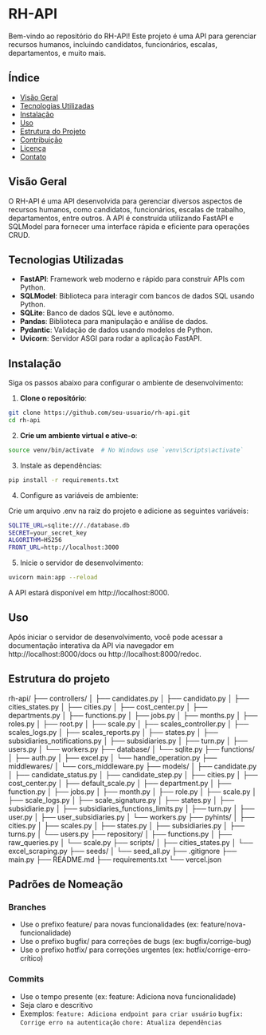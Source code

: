 # RH-API

Bem-vindo ao repositório do RH-API! Este projeto é uma API para gerenciar recursos humanos, incluindo candidatos, funcionários, escalas, departamentos, e muito mais.

## Índice

- [Visão Geral](#visão-geral)
- [Tecnologias Utilizadas](#tecnologias-utilizadas)
- [Instalação](#instalação)
- [Uso](#uso)
- [Estrutura do Projeto](#estrutura-do-projeto)
- [Contribuição](#contribuição)
- [Licença](#licença)
- [Contato](#contato)

## Visão Geral

O RH-API é uma API desenvolvida para gerenciar diversos aspectos de recursos humanos, como candidatos, funcionários, escalas de trabalho, departamentos, entre outros. A API é construída utilizando FastAPI e SQLModel para fornecer uma interface rápida e eficiente para operações CRUD.

## Tecnologias Utilizadas

- **FastAPI**: Framework web moderno e rápido para construir APIs com Python.
- **SQLModel**: Biblioteca para interagir com bancos de dados SQL usando Python.
- **SQLite**: Banco de dados SQL leve e autônomo.
- **Pandas**: Biblioteca para manipulação e análise de dados.
- **Pydantic**: Validação de dados usando modelos de Python.
- **Uvicorn**: Servidor ASGI para rodar a aplicação FastAPI.

## Instalação

Siga os passos abaixo para configurar o ambiente de desenvolvimento:

1. **Clone o repositório**:

```bash
git clone https://github.com/seu-usuario/rh-api.git
cd rh-api
```

2. **Crie um ambiente virtual e ative-o**:

```bash python -m venv venv
source venv/bin/activate  # No Windows use `venv\Scripts\activate` 
```

3. Instale as dependências:

```bash
pip install -r requirements.txt
```

4. Configure as variáveis de ambiente:

Crie um arquivo .env na raiz do projeto e adicione as seguintes variáveis:

```bash
SQLITE_URL=sqlite:///./database.db
SECRET=your_secret_key
ALGORITHM=HS256
FRONT_URL=http://localhost:3000
```

5. Inicie o servidor de desenvolvimento:

```bash
uvicorn main:app --reload
```

A API estará disponível em http://localhost:8000.

## Uso

Após iniciar o servidor de desenvolvimento, você pode acessar a documentação interativa da API via navegador em http://localhost:8000/docs ou http://localhost:8000/redoc.

## Estrutura do projeto

rh-api/
├── controllers/
│   ├── candidates.py
│   ├── candidato.py
│   ├── cities_states.py
│   ├── cities.py
│   ├── cost_center.py
│   ├── departments.py
│   ├── functions.py
│   ├── jobs.py
│   ├── months.py
│   ├── roles.py
│   ├── root.py
│   ├── scale.py
│   ├── scales_controller.py
│   ├── scales_logs.py
│   ├── scales_reports.py
│   ├── states.py
│   ├── subsidiaries_notifications.py
│   ├── subsidiaries.py
│   ├── turn.py
│   ├── users.py
│   └── workers.py
├── database/
│   └── sqlite.py
├── functions/
│   ├── auth.py
│   ├── excel.py
│   └── handle_operation.py
├── middlewares/
│   └── cors_middleware.py
├── models/
│   ├── candidate.py
│   ├── candidate_status.py
│   ├── candidate_step.py
│   ├── cities.py
│   ├── cost_center.py
│   ├── default_scale.py
│   ├── department.py
│   ├── function.py
│   ├── jobs.py
│   ├── month.py
│   ├── role.py
│   ├── scale.py
│   ├── scale_logs.py
│   ├── scale_signature.py
│   ├── states.py
│   ├── subsidiarie.py
│   ├── subsidiaries_functions_limits.py
│   ├── turn.py
│   ├── user.py
│   ├── user_subsidiaries.py
│   └── workers.py
├── pyhints/
│   ├── cities.py
│   ├── scales.py
│   ├── states.py
│   ├── subsidiaries.py
│   ├── turns.py
│   └── users.py
├── repository/
│   ├── functions.py
│   ├── raw_queries.py
│   └── scale.py
├── scripts/
│   ├── cities_states.py
│   └── excel_scraping.py
├── seeds/
│   └── seed_all.py
├── .gitignore
├── main.py
├── README.md
├── requirements.txt
└── vercel.json

## Padrões de Nomeação

### Branches
- Use o prefixo feature/ para novas funcionalidades (ex: feature/nova-funcionalidade)
- Use o prefixo bugfix/ para correções de bugs (ex: bugfix/corrige-bug)
- Use o prefixo hotfix/ para correções urgentes (ex: hotfix/corrige-erro-crítico)

### Commits
- Use o tempo presente (ex: feature: Adiciona nova funcionalidade)
- Seja claro e descritivo
- Exemplos:
```feature: Adiciona endpoint para criar usuário```
```bugfix: Corrige erro na autenticação```
```chore: Atualiza dependências```